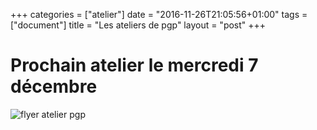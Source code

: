 +++
categories = ["atelier"]
date = "2016-11-26T21:05:56+01:00"
tags = ["document"]
title = "Les ateliers de pgp"
layout = "post"
+++

# Prochain atelier le mercredi 7 décembre 

![flyer atelier pgp](/img/flyer_atelier_pgp.png)

